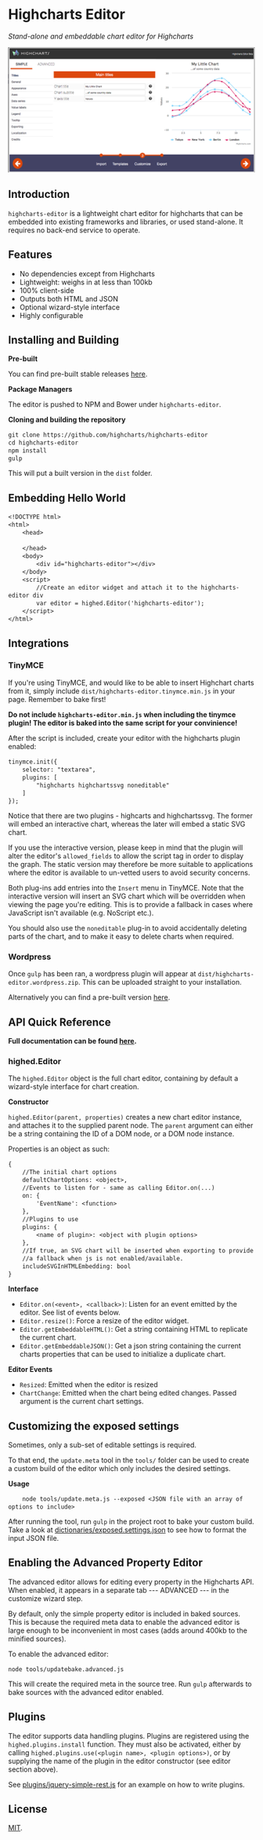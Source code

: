 Highcharts Editor
===

*Stand-alone and embeddable chart editor for Highcharts*

![screenshots/customize.png](screenshots/customize.png)

## Introduction

`highcharts-editor` is a lightweight chart editor for highcharts that can be embedded into existing frameworks and libraries, or used stand-alone.
It requires no back-end service to operate.

## Features
	
  * No dependencies except from Highcharts
  * Lightweight: weighs in at less than 100kb
  * 100% client-side
  * Outputs both HTML and JSON
  * Optional wizard-style interface
  * Highly configurable

## Installing and Building

**Pre-built**

You can find pre-built stable releases [here](https://github.com/highcharts/highcharts-editor/releases).

**Package Managers**

The editor is pushed to NPM and Bower under `highcharts-editor`.

**Cloning and building the repository**

	git clone https://github.com/highcharts/highcharts-editor
	cd highcharts-editor
	npm install
	gulp

This will put a built version in the `dist` folder.

## Embedding Hello World

	<!DOCTYPE html>
	<html>
		<head>

		</head>
		<body>
			<div id="highcharts-editor"></div>
		</body>
		<script>
			//Create an editor widget and attach it to the highcharts-editor div
			var editor = highed.Editor('highcharts-editor');
		</script>
	</html>

## Integrations

### TinyMCE

If you're using TinyMCE, and would like to be able to insert Highchart charts from it, simply include `dist/highcharts-editor.tinymce.min.js` in your page. Remember to bake first! 

**Do not include `highcharts-editor.min.js` when including the tinymce plugin! The editor is baked into the same script for your convinience!**

After the script is included, create your editor with the highcharts plugin enabled:
    
    tinymce.init({
        selector: "textarea",
        plugins: [
            "highcharts highchartssvg noneditable"
        ]
    });

Notice that there are two plugins - highcarts and highchartssvg. The former will embed an interactive chart, whereas the later will embed a static SVG chart.

If you use the interactive version, please keep in mind that the plugin will alter the editor's `allowed_fields` to allow the script tag in order to display the graph. 
The static version may therefore be more suitable to applications where the editor is available to un-vetted users to avoid security concerns. 

Both plug-ins add entries into the `Insert` menu in TinyMCE. Note that the interactive version will insert an SVG chart which will be overridden when viewing the page you're editing. This is to provide a fallback in cases where JavaScript isn't available (e.g. NoScript etc.).

You should also use the `noneditable` plug-in to avoid accidentally deleting parts of the chart, and to make it easy to delete charts when required.

### Wordpress

Once `gulp` has been ran, a wordpress plugin will appear at `dist/highcharts-editor.wordpress.zip`. This can be uploaded straight to your installation.

Alternatively you can find a pre-built version [here](#).

## API Quick Reference

**Full documentation can be found [here](#).**

### highed.Editor

The `highed.Editor` object is the full chart editor, containing by default a wizard-style interface for chart creation.

**Constructor**

`highed.Editor(parent, properties)` creates a new chart editor instance, and attaches it to the supplied parent node. The `parent` argument can either be a string containing the ID of a DOM node, or a DOM node instance.

Properties is an object as such:
		
	{
        //The initial chart options
        defaultChartOptions: <object>,
        //Events to listen for - same as calling Editor.on(...)
        on: {
            'EventName': <function>
        },
        //Plugins to use
        plugins: {
            <name of plugin>: <object with plugin options>
        },
        //If true, an SVG chart will be inserted when exporting to provide
        //a fallback when js is not enabled/available.
        includeSVGInHTMLEmbedding: bool
	}

**Interface**

  * `Editor.on(<event>, <callback>)`: Listen for an event emitted by the editor. See list of events below.
  * `Editor.resize()`: Force a resize of the editor widget.
  * `Editor.getEmbeddableHTML()`: Get a string containing HTML to replicate the current chart.
  * `Editor.getEmbeddableJSON()`: Get a json string containing the current charts properties that can be used to initialize a duplicate chart.

**Editor Events**

  * `Resized`: Emitted when the editor is resized
  * `ChartChange`: Emitted when the chart being edited changes. Passed argument is the current chart settings. 

## Customizing the exposed settings

Sometimes, only a sub-set of editable settings is required. 

To that end, the `update.meta` tool in the `tools/` folder can be used to create a custom build of the editor which only includes the desired settings.

**Usage**
        
        node tools/update.meta.js --exposed <JSON file with an array of options to include>

After running the tool, run `gulp` in the project root to bake your custom build.
Take a look at [dictionaries/exposed.settings.json](dictionaries/exposed.settings.json) to see how to format the input JSON file. 

## Enabling the Advanced Property Editor

The advanced editor allows for editing every property in the Highcharts API. When enabled, it appears in a separate tab --- ADVANCED --- in the customize wizard step.

By default, only the simple property editor is included in baked sources. This is because the required meta data to enable the advanced editor is large enough to be inconvenient in most cases (adds around 400kb to the minified sources).

To enable the advanced editor:
    
    node tools/updatebake.advanced.js

This will create the required meta in the source tree. Run `gulp` afterwards to bake sources with the advanced editor enabled.

## Plugins

The editor supports data handling plugins. Plugins are registered using the `highed.plugins.install` function. They must also be activated, either by calling `highed.plugins.use(<plugin name>, <plugin options>)`, or by supplying the name of the plugin in the editor constructor (see editor section above).

See [plugins/jquery-simple-rest.js](plugins/jquery-simple-rest.js) for an example on how to write plugins.

## License

[MIT](LICENSE).